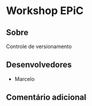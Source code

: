 # Workshop EPiC

## Sobre

Controle de versionamento

## Desenvolvedores

- Marcelo

## Comentário adicional
